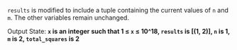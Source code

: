 
`results` is modified to include a tuple containing the current values of `n` and `m`. The other variables remain unchanged.

Output State: **`x` is an integer such that 1 ≤ `x` ≤ 10^18, `results` is [(1, 2)], `n` is 1, `m` is 2, `total_squares` is 2**